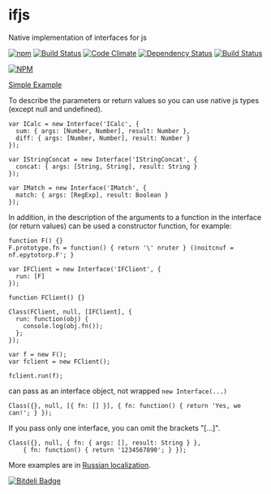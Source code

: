 # ifjs
Native implementation of interfaces for js

[![npm](http://img.shields.io/npm/v/ifjs.svg)](https://www.npmjs.org/package/ifjs)
[![Build Status](https://travis-ci.org/swvitaliy/ifjs.svg?branch=master)](https://travis-ci.org/swvitaliy/ifjs)
[![Code Climate](https://codeclimate.com/github/swvitaliy/ifjs/badges/gpa.svg)](https://codeclimate.com/github/swvitaliy/ifjs)
[![Dependency Status](https://david-dm.org/swvitaliy/ifjs.svg)](https://david-dm.org/swvitaliy/ifjs)
[![Build Status](https://drone.io/github.com/swvitaliy/ifjs/status.png)](https://drone.io/github.com/swvitaliy/ifjs/latest)


[![NPM](https://nodei.co/npm/ifjs.png?downloads=true&downloadRank=true&stars=true)](https://nodei.co/npm/ifjs/)

[Simple Example](examples/collection.js)

To describe the parameters or return values so you can use native js types (except null and undefined).

```javacript
var ICalc = new Interface('ICalc', {
  sum: { args: [Number, Number], result: Number },
  diff: { args: [Number, Number], result: Number } 
});

var IStringConcat = new Interface('IStringConcat', {
  concat: { args: [String, String], result: String } 
});

var IMatch = new Interface('IMatch', {
  match: { args: [RegExp], result: Boolean }
});
```

In addition, in the description of the arguments to a function in the interface (or return values) can be used
a constructor function, for example:

```javacript
function F() {}
F.prototype.fn = function() { return '\' nruter } ()noitcnuf = nf.epytotorp.F'; }

var IFClient = new Interface('IFClient', {
  run: [F]
});

function FClient() {}

Class(FClient, null, [IFClient], {
  run: function(obj) {
    console.log(obj.fn());
  };
});

var f = new F();
var fclient = new FClient();

fclient.run(f);
```

can pass as an interface object, not wrapped `new Interface(...)`

```javacript
Class({}, null, [{ fn: [] }], { fn: function() { return 'Yes, we can!'; } });
```

If you pass only one interface, you can omit the brackets "[...]".

```javacript
Class({}, null, { fn: { args: [], result: String } },
    { fn: function() { return '1234567890'; } });
```

More examples are in [Russian localization](README_ru.md).


[![Bitdeli Badge](https://d2weczhvl823v0.cloudfront.net/swvitaliy/ifjs/trend.png)](https://bitdeli.com/free "Bitdeli Badge")

